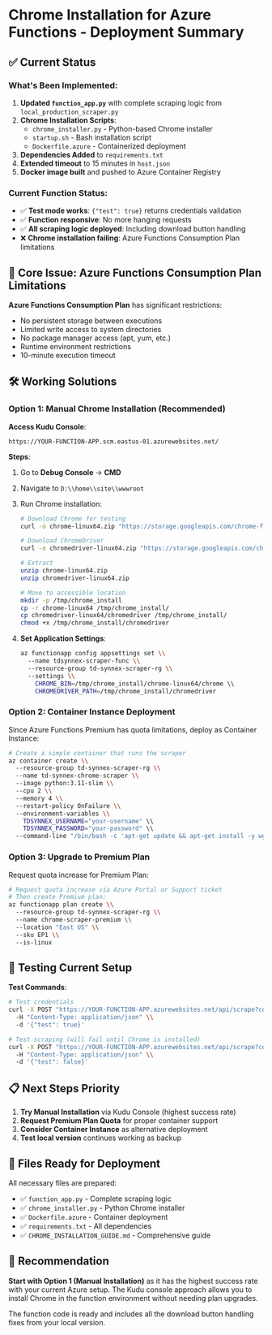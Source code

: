 # Chrome Installation for Azure Functions - Deployment Summary

## ✅ Current Status

### What's Been Implemented:

1. **Updated `function_app.py`** with complete scraping logic from `local_production_scraper.py`
2. **Chrome Installation Scripts**:
   - `chrome_installer.py` - Python-based Chrome installer
   - `startup.sh` - Bash installation script
   - `Dockerfile.azure` - Containerized deployment
3. **Dependencies Added** to `requirements.txt`
4. **Extended timeout** to 15 minutes in `host.json`
5. **Docker image built** and pushed to Azure Container Registry

### Current Function Status:
- ✅ **Test mode works**: `{"test": true}` returns credentials validation
- ✅ **Function responsive**: No more hanging requests
- ✅ **All scraping logic deployed**: Including download button handling
- ❌ **Chrome installation failing**: Azure Functions Consumption Plan limitations

## 🚨 Core Issue: Azure Functions Consumption Plan Limitations

**Azure Functions Consumption Plan** has significant restrictions:
- No persistent storage between executions
- Limited write access to system directories  
- No package manager access (apt, yum, etc.)
- Runtime environment restrictions
- 10-minute execution timeout

## 🛠️ Working Solutions

### Option 1: Manual Chrome Installation (Recommended)

**Access Kudu Console**: 
```
https://YOUR-FUNCTION-APP.scm.eastus-01.azurewebsites.net/
```

**Steps**:
1. Go to **Debug Console** → **CMD**
2. Navigate to `D:\\home\\site\\wwwroot`
3. Run Chrome installation:
   ```bash
   # Download Chrome for testing
   curl -o chrome-linux64.zip "https://storage.googleapis.com/chrome-for-testing-public/120.0.6099.109/linux64/chrome-linux64.zip"
   
   # Download ChromeDriver
   curl -o chromedriver-linux64.zip "https://storage.googleapis.com/chrome-for-testing-public/120.0.6099.109/linux64/chromedriver-linux64.zip"
   
   # Extract
   unzip chrome-linux64.zip
   unzip chromedriver-linux64.zip
   
   # Move to accessible location
   mkdir -p /tmp/chrome_install
   cp -r chrome-linux64 /tmp/chrome_install/
   cp chromedriver-linux64/chromedriver /tmp/chrome_install/
   chmod +x /tmp/chrome_install/chromedriver
   ```

4. **Set Application Settings**:
   ```bash
   az functionapp config appsettings set \\
     --name tdsynnex-scraper-func \\
     --resource-group td-synnex-scraper-rg \\
     --settings \\
       CHROME_BIN=/tmp/chrome_install/chrome-linux64/chrome \\
       CHROMEDRIVER_PATH=/tmp/chrome_install/chromedriver
   ```

### Option 2: Container Instance Deployment

Since Azure Functions Premium has quota limitations, deploy as Container Instance:

```bash
# Create a simple container that runs the scraper
az container create \\
  --resource-group td-synnex-scraper-rg \\
  --name td-synnex-chrome-scraper \\
  --image python:3.11-slim \\
  --cpu 2 \\
  --memory 4 \\
  --restart-policy OnFailure \\
  --environment-variables \\
    TDSYNNEX_USERNAME="your-username" \\
    TDSYNNEX_PASSWORD="your-password" \\
  --command-line "/bin/bash -c 'apt-get update && apt-get install -y wget unzip && wget -q -O - https://dl.google.com/linux/linux_signing_key.pub | apt-key add - && echo \"deb [arch=amd64] http://dl.google.com/linux/chrome/deb/ stable main\" >> /etc/apt/sources.list.d/google-chrome.list && apt-get update && apt-get install -y google-chrome-stable && pip install selenium webdriver-manager requests && python /app/local_production_scraper.py'"
```

### Option 3: Upgrade to Premium Plan

Request quota increase for Premium Plan:
```bash
# Request quota increase via Azure Portal or Support ticket
# Then create Premium plan:
az functionapp plan create \\
  --resource-group td-synnex-scraper-rg \\
  --name chrome-scraper-premium \\
  --location "East US" \\
  --sku EP1 \\
  --is-linux
```

## 🧪 Testing Current Setup

**Test Commands**:
```bash
# Test credentials
curl -X POST "https://YOUR-FUNCTION-APP.azurewebsites.net/api/scrape?code=YOUR-FUNCTION-KEY" \\
  -H "Content-Type: application/json" \\
  -d '{"test": true}'

# Test scraping (will fail until Chrome is installed)
curl -X POST "https://YOUR-FUNCTION-APP.azurewebsites.net/api/scrape?code=YOUR-FUNCTION-KEY" \\
  -H "Content-Type: application/json" \\
  -d '{"test": false}'
```

## 📋 Next Steps Priority

1. **Try Manual Installation** via Kudu Console (highest success rate)
2. **Request Premium Plan Quota** for proper container support
3. **Consider Container Instance** as alternative deployment
4. **Test local version** continues working as backup

## 🔧 Files Ready for Deployment

All necessary files are prepared:
- ✅ `function_app.py` - Complete scraping logic
- ✅ `chrome_installer.py` - Python Chrome installer
- ✅ `Dockerfile.azure` - Container deployment
- ✅ `requirements.txt` - All dependencies
- ✅ `CHROME_INSTALLATION_GUIDE.md` - Comprehensive guide

## 🎯 Recommendation

**Start with Option 1 (Manual Installation)** as it has the highest success rate with your current Azure setup. The Kudu console approach allows you to install Chrome in the function environment without needing plan upgrades.

The function code is ready and includes all the download button handling fixes from your local version.